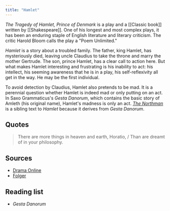 ```yaml
---
title: "Hamlet"
---
```


_The Tragedy of Hamlet, Prince of Denmark_ is a play and a [[Classic book]] written by [[Shakespeare]]. One of his longest and most complex plays, it has been an enduring staple of English literature and literary criticism. The critic Harold Bloom calls the play a "Poem Unlimited."

_Hamlet_ is a story about a troubled family. The father, king Hamlet, has mysteriously died, leaving uncle Claudius to take the throne and marry the mother Gertrude. The son, prince Hamlet, has a clear call to action here. But what makes Hamlet interesting and frustrating is his inability to act: his intellect, his seeming awareness that he is in a play, his self-reflexivity all get in the way. He may be the first individual.

To avoid detection by Claudius, Hamlet also pretends to be mad. It is a perennial question whether Hamlet is indeed mad or only putting on an act. In Saxo Grammaticus's _Gesta Danorum_, which contains the basic story of Amleth (his original name), Hamlet's madness is only an act. _[The Northman](https://www.imdb.com/title/tt11138512/)_ is a sibling text to _Hamlet_ because it derives from _Gesta Danorum_.


## Quotes

> There are more things in heaven and earth, Horatio, / Than are dreamt of in your philosophy.

## Sources

* [Drama Online](http://dx.doi.org/10.5040/9781408160404.00000005)
* [Folger](https://shakespeare.folger.edu/shakespeares-works/hamlet/)

## Reading list
* _Gesta Danorum_